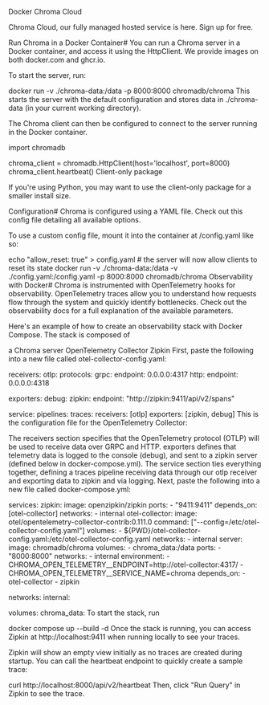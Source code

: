 Docker
Chroma Cloud

Chroma Cloud, our fully managed hosted service is here. Sign up for free.

Run Chroma in a Docker Container#
You can run a Chroma server in a Docker container, and access it using the HttpClient. We provide images on both docker.com and ghcr.io.

To start the server, run:


docker run -v ./chroma-data:/data -p 8000:8000 chromadb/chroma
This starts the server with the default configuration and stores data in ./chroma-data (in your current working directory).

The Chroma client can then be configured to connect to the server running in the Docker container.


import chromadb

chroma_client = chromadb.HttpClient(host='localhost', port=8000)
chroma_client.heartbeat()
Client-only package

If you're using Python, you may want to use the client-only package for a smaller install size.

Configuration#
Chroma is configured using a YAML file. Check out this config file detailing all available options.

To use a custom config file, mount it into the container at /config.yaml like so:


echo "allow_reset: true" > config.yaml # the server will now allow clients to reset its state
docker run -v ./chroma-data:/data -v ./config.yaml:/config.yaml -p 8000:8000 chromadb/chroma
Observability with Docker#
Chroma is instrumented with OpenTelemetry hooks for observability. OpenTelemetry traces allow you to understand how requests flow through the system and quickly identify bottlenecks. Check out the observability docs for a full explanation of the available parameters.

Here's an example of how to create an observability stack with Docker Compose. The stack is composed of

a Chroma server
OpenTelemetry Collector
Zipkin
First, paste the following into a new file called otel-collector-config.yaml:


receivers:
  otlp:
    protocols:
      grpc:
        endpoint: 0.0.0.0:4317
      http:
        endpoint: 0.0.0.0:4318

exporters:
  debug:
  zipkin:
    endpoint: "http://zipkin:9411/api/v2/spans"

service:
  pipelines:
    traces:
      receivers: [otlp]
      exporters: [zipkin, debug]
This is the configuration file for the OpenTelemetry Collector:

The receivers section specifies that the OpenTelemetry protocol (OTLP) will be used to receive data over GRPC and HTTP.
exporters defines that telemetry data is logged to the console (debug), and sent to a zipkin server (defined below in docker-compose.yml).
The service section ties everything together, defining a traces pipeline receiving data through our otlp receiver and exporting data to zipkin and via logging.
Next, paste the following into a new file called docker-compose.yml:


services:
  zipkin:
    image: openzipkin/zipkin
    ports:
      - "9411:9411"
    depends_on: [otel-collector]
    networks:
      - internal
  otel-collector:
    image: otel/opentelemetry-collector-contrib:0.111.0
    command: ["--config=/etc/otel-collector-config.yaml"]
    volumes:
      - ${PWD}/otel-collector-config.yaml:/etc/otel-collector-config.yaml
    networks:
      - internal
  server:
    image: chromadb/chroma
    volumes:
      - chroma_data:/data
    ports:
      - "8000:8000"
    networks:
      - internal
    environment:
      - CHROMA_OPEN_TELEMETRY__ENDPOINT=http://otel-collector:4317/
      - CHROMA_OPEN_TELEMETRY__SERVICE_NAME=chroma
    depends_on:
      - otel-collector
      - zipkin

networks:
  internal:

volumes:
  chroma_data:
To start the stack, run


docker compose up --build -d
Once the stack is running, you can access Zipkin at http://localhost:9411 when running locally to see your traces.

Zipkin will show an empty view initially as no traces are created during startup. You can call the heartbeat endpoint to quickly create a sample trace:


curl http://localhost:8000/api/v2/heartbeat
Then, click "Run Query" in Zipkin to see the trace.